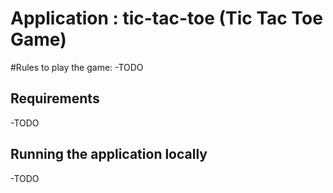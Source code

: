 # Application : tic-tac-toe (Tic Tac Toe Game)
#Rules to play the game:
-TODO

## Requirements
-TODO

## Running the application locally
-TODO